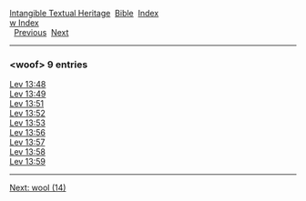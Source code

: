 [Intangible Textual Heritage](../../index)  [Bible](../index) 
[Index](index)   
[w Index](_w_)  
  [Previous](c12568)  [Next](c12570) 

------------------------------------------------------------------------

### &lt;woof&gt; 9 entries

[Lev 13:48](../kjv/lev013.htm#048)  
[Lev 13:49](../kjv/lev013.htm#049)  
[Lev 13:51](../kjv/lev013.htm#051)  
[Lev 13:52](../kjv/lev013.htm#052)  
[Lev 13:53](../kjv/lev013.htm#053)  
[Lev 13:56](../kjv/lev013.htm#056)  
[Lev 13:57](../kjv/lev013.htm#057)  
[Lev 13:58](../kjv/lev013.htm#058)  
[Lev 13:59](../kjv/lev013.htm#059)  

------------------------------------------------------------------------

[Next: wool (14)](c12570)

